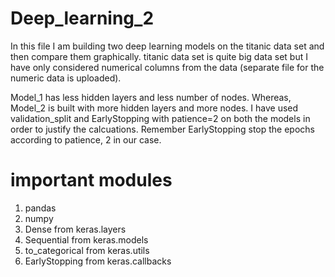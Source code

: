 # Deep_learning_2
In this file I am building two deep learning models on the titanic data set and then compare them graphically. titanic data set is quite big data set but I have only considered numerical columns from the data (separate file for the numeric data is uploaded).

Model_1 has less hidden layers and less number of nodes. Whereas, Model_2 is built with more hidden layers and more nodes. I have used validation_split and EarlyStopping with patience=2 on both the models in order to justify the calcuations. Remember EarlyStopping stop the epochs according to patience, 2 in our case.

# important modules
1. pandas
2. numpy
3. Dense from keras.layers
4. Sequential from keras.models
5. to_categorical from keras.utils
6. EarlyStopping from keras.callbacks 

